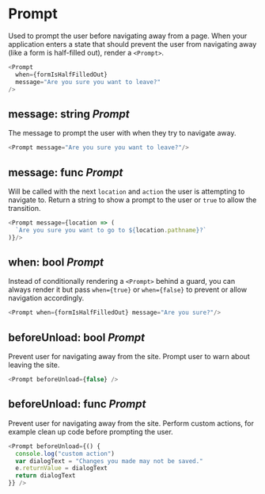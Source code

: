 # Prompt

Used to prompt the user before navigating away from a page. When your application enters a state that should prevent the user from navigating away (like a form is half-filled out), render a `<Prompt>`.

```js
<Prompt
  when={formIsHalfFilledOut}
  message="Are you sure you want to leave?"
/>
```

## message: string _Prompt_

The message to prompt the user with when they try to navigate away.

```js
<Prompt message="Are you sure you want to leave?"/>
```

## message: func _Prompt_

Will be called with the next `location` and `action` the user is attempting to navigate to. Return a string to show a prompt to the user or `true` to allow the transition.

```js
<Prompt message={location => (
  `Are you sure you want to go to ${location.pathname}?`
)}/>
```

## when: bool _Prompt_

Instead of conditionally rendering a `<Prompt>` behind a guard, you can always render it but pass `when={true}` or `when={false}` to prevent or allow navigation accordingly.

```js
<Prompt when={formIsHalfFilledOut} message="Are you sure?"/>
```

## beforeUnload: bool _Prompt_
Prevent user for navigating away from the site. Prompt user to warn 
about leaving the site.

```js
<Prompt beforeUnload={false} />
```

## beforeUnload: func _Prompt_
Prevent user for navigating away from the site. Perform custom actions, 
for example clean up code before prompting the user.

```js
<Prompt beforeUnload={() { 
  console.log("custom action")
  var dialogText = "Changes you made may not be saved."
  e.returnValue = dialogText
  return dialogText
}} />
```
